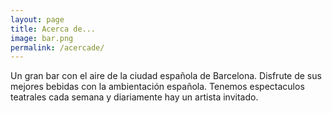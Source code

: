 ```yaml
---
layout: page
title: Acerca de...
image: bar.png
permalink: /acercade/
---
```


Un gran bar con el aire de la ciudad española de Barcelona.
Disfrute de sus mejores bebidas con la ambientación española.
Tenemos espectaculos teatrales cada semana y diariamente hay un artista invitado. 
